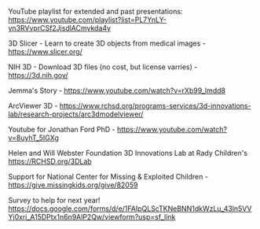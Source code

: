 YouTube playlist for extended and past presentations: https://www.youtube.com/playlist?list=PL7YnLY-yn3RVvprCSf2JjsdlACmykda4y

3D Slicer - Learn to create 3D objects from medical images - https://www.slicer.org/

NIH 3D - Download 3D files (no cost, but license varries) - https://3d.nih.gov/

Jemma's Story - https://www.youtube.com/watch?v=rXb99_lmdd8

ArcViewer 3D - https://www.rchsd.org/programs-services/3d-innovations-lab/research-projects/arc3dmodelviewer/

Youtube for Jonathan Ford PhD -  https://www.youtube.com/watch?v=8uyhT_5IGXg

Helen and Will Webster Foundation 3D Innovations Lab at Rady Children's https://RCHSD.org/3DLab

Support for National Center for Missing & Exploited Children - https://give.missingkids.org/give/82059

Survey to help for next year! https://docs.google.com/forms/d/e/1FAIpQLScTKNeBNN1dkWzLu_43ln5VVYj0xri_A15DPtx1n6n9AlP2Qw/viewform?usp=sf_link
